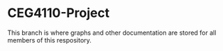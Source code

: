 # CEG4110-Project

This branch is where graphs and other documentation are stored for all members of this respository.

